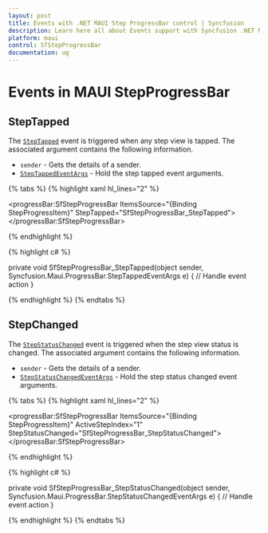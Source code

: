 ```yaml
---
layout: post
title: Events with .NET MAUI Step ProgressBar control | Syncfusion
description: Learn here all about Events support with Syncfusion .NET MAUI Step Progress Bar control(SfStepProgressBar).
platform: maui
control: SfStepProgressBar
documentation: ug
---
```


# Events in MAUI StepProgressBar

## StepTapped

The [`StepTapped`](https://help.syncfusion.com/cr/maui/Syncfusion.Maui.ProgressBar.SfStepProgressBar.html#Syncfusion_Maui_ProgressBar_SfStepProgressBar_StepTapped) event is triggered when any step view is tapped. The associated argument contains the following information.

* `sender` - Gets the details of a sender.
* [`StepTappedEventArgs`](https://help.syncfusion.com/cr/maui/Syncfusion.Maui.ProgressBar.StepTappedEventArgs.html) - Hold the step tapped event arguments.

{% tabs %}
{% highlight xaml hl_lines="2" %}

<progressBar:SfStepProgressBar ItemsSource="{Binding StepProgressItem}"
                               StepTapped="SfStepProgressBar_StepTapped">
</progressBar:SfStepProgressBar>

{% endhighlight %}

{% highlight c# %}

private void SfStepProgressBar_StepTapped(object sender, Syncfusion.Maui.ProgressBar.StepTappedEventArgs e)
{
// Handle event action
}

{% endhighlight %}
{% endtabs %}

## StepChanged

The [`StepStatusChanged`](https://help.syncfusion.com/cr/maui/Syncfusion.Maui.ProgressBar.SfStepProgressBar.html#Syncfusion_Maui_ProgressBar_SfStepProgressBar_StepStatusChanged) event is triggered when the step view status is changed. The associated argument contains the following information.

* `sender` - Gets the details of a sender.
* [`StepStatusChangedEventArgs`](https://help.syncfusion.com/cr/maui/Syncfusion.Maui.ProgressBar.StepTappedEventArgs.html) - Hold the step status changed event arguments.

{% tabs %}
{% highlight xaml hl_lines="2" %}

<progressBar:SfStepProgressBar ItemsSource="{Binding StepProgressItem}"
                                ActiveStepIndex="1"
                                StepStatusChanged="SfStepProgressBar_StepStatusChanged">
</progressBar:SfStepProgressBar>

{% endhighlight %}

{% highlight c# %}

private void SfStepProgressBar_StepStatusChanged(object sender, Syncfusion.Maui.ProgressBar.StepStatusChangedEventArgs e)
{
// Handle event action
}

{% endhighlight %}
{% endtabs %}